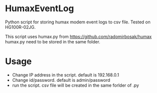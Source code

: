 # HumaxEventLog
Python script for storing humax modem event logs to csv file.
Tested on HG100R-02JG.

This script uses humax.py from https://github.com/radomirbosak/humax
humax.py need to be stored in the same folder.

# Usage
- Change IP address in the script. default is 192.168.0.1
- Change id/password. default is admin/password
- run the script. csv file will be created in the same forlder of .py

